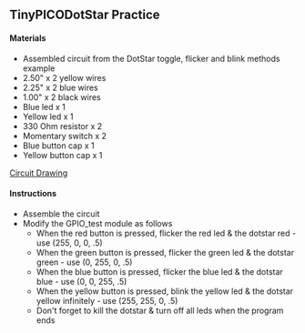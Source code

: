 ## TinyPICODotStar Practice

#### Materials
 - Assembled circuit from the DotStar toggle, flicker and blink methods example
 - 2.50" x 2 yellow wires
 - 2.25" x 2 blue wires
 - 1.00" x 2 black wires
 - Blue led x 1
 - Yellow led x 1
 - 330 Ohm resistor x 2
 - Momentary switch x 2
 - Blue button cap x 1
 - Yellow button cap x 1

[Circuit Drawing](lesson02-10.pdf)

#### Instructions
 - Assemble the circuit
 - Modify the GPIO_test module as follows
   * When the red button is pressed, flicker the red led & the dotstar red - use (255, 0, 0, .5)
   * When the green button is pressed, flicker the green led & the dotstar green - use (0, 255, 0, .5)
   * When the blue button is pressed, flicker the blue led & the dotstar blue - use (0, 0, 255, .5)
   * When the yellow button is pressed, blink the yellow led & the dotstar yellow infinitely - use (255, 255, 0, .5)
   * Don't forget to kill the dotstar & turn off all leds when the program ends
